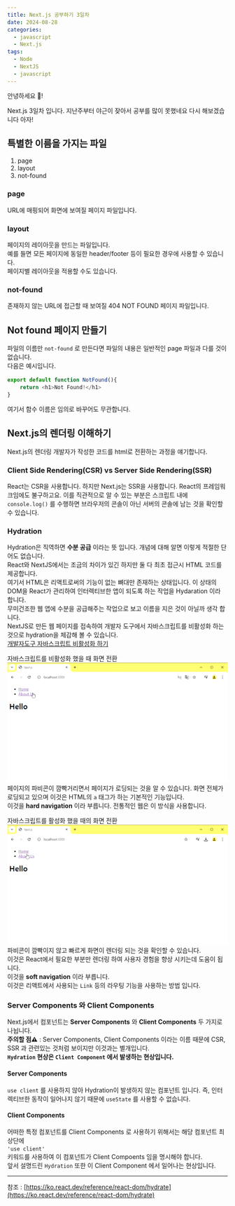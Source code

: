 ```yaml
---
title: Next.js 공부하기 3일차
date: 2024-08-28
categories:
  - javascript
  - Next.js
tags:
  - Node
  - NextJS
  - javascript
---
```

안녕하세요 🐸!   

Next.js 3일차 입니다. 지난주부터 야근이 잦아서 공부를 많이 못했네요 다시 해보겠습니다 아자!  

## 특별한 이름을 가지는 파일
1. page
2. layout
3. not-found
### page
URL에 매핑되어 화면에 보여질 페이지 파일입니다.

### layout
페이지의 레이아웃을 만드는 파일입니다.  
예를 들면 모든 페이지에 동일한 header/footer 등이 필요한 경우에 사용할 수 있습니다.  
페이지별 레이아웃을 적용할 수도 있습니다.  

### not-found
존재하지 않는 URL에 접근할 때 보여질 404 NOT FOUND 페이지 파일입니다.

## Not found 페이지 만들기
파일의 이름만 `not-found` 로 만든다면 파일의 내용은 일반적인 page 파일과 다를 것이 없습니다.  
다음은 예시입니다.  
```javascript
export default function NotFound(){
    return <h1>Not Found!</h1>
}
```
여기서 함수 이름은 임의로 바꾸어도 무관합니다.

## Next.js의 렌더링 이해하기
Next.js의 렌더링 개발자가 작성한 코드를 html로 전환하는 과정을 얘기합니다. 

### Client Side Rendering(CSR) vs Server Side Rendering(SSR)
React는 CSR을 사용합니다. 하지만 Next.js는 SSR을 사용합니다. React의 프레임워크임에도 불구하고요. 
이를 직관적으로 알 수 있는 부분은 스크립트 내에 `console.log()` 를 수행하면 브라우저의 콘솔이 아닌 서버의 콘솔에 남는 것을 확인할 수 있습니다.
### Hydration
Hydration은 직역하면 **수분 공급** 이라는 뜻 입니다. 개념에 대해 알면 이렇게 적절한 단어도 없습니다.  
React와 NextJS에서는 조금의 차이가 있긴 하지만 둘 다 최초 접근시 HTML 코드를 제공합니다.  
여기서 HTML은 리액트로써의 기능이 없는 뼈대만 존재하는 상태입니다. 이 상태의 DOM을 React가 관리하여 인터렉티브한 앱이 되도록 하는 작업을 Hydaration 이라 합니다.  
무미건조한 웹 앱에 수분을 공급해주는 작업으로 보고 이름을 지은 것이 아닐까 생각 합니다.  
NextJS로 만든 웹 페이지를 접속하여 개발자 도구에서 자바스크립트를 비활성화 하는 것으로 hydration을 체감해 볼 수 있습니다.  
[개발자도구 자바스크립트 비활성화 하기](https://codingkermit.github.io/posts/%EC%9E%90%EB%B0%94%EC%8A%A4%ED%81%AC%EB%A6%BD%ED%8A%B8-%EB%B9%84%ED%99%9C%EC%84%B1%ED%99%94-%ED%95%98%EA%B8%B0/)  

자바스크립트를 비활성화 했을 때 화면 전환
![](assets/img/screenshot/ezgif-2-185bf6e9ea.gif)  
페이지의 파비콘이 깜빡거리면서 페이지가 로딩되는 것을 알 수 있습니다.
화면 전체가 로딩되고 있으며 이것은 HTML의 `a` 태그가 하는 기본적인 기능입니다.  
이것을 **hard navigation** 이라 부릅니다. 전통적인 웹은 이 방식을 사용합니다.


자바스크립트를 활성화 했을 때의 화면 전환  
![](assets/img/screenshot/ezgif-2-e6268463f2.gif)  
파비콘이 깜빡이지 않고 빠르게 화면이 렌더링 되는 것을 확인할 수 있습니다.  
이것은 React에서 필요한 부분만 렌더링 하여 사용자 경험을 향상 시키는데 도움이 됩니다.  
이것을 **soft navigation** 이라 부릅니다.  
이것은 리액트에서 사용되는 `Link` 등의 라우팅 기능을 사용하는 방법 입니다.  

### Server Components 와 Client Components
Next.js에서 컴포넌트는 **Server Components** 와 **Client Components** 두 가지로 나뉩니다.  
**주의할 점⚠️** : Server Components, Client Components 이라는 이름 때문에 CSR, SSR 과 관련있는 것처럼 보이지만 이것과는 별개입니다.  
**`Hydration` 현상은 `Client Component` 에서 발생하는 현상입니다.**

#### Server Components
`use client` 를 사용하지 않아 Hydration이 발생하지 않는 컴포넌트 입니다. 즉,  인터렉티브한 동작이 일어나지 않기 때문에 `useState` 를 사용할 수 없습니다.

#### Client Components
어떠한 특정 컴포넌트를 Client Components 로 사용하기 위해서는 해당 컴포넌트 최상단에   
`'use client'`   
키워드를 사용하여 이 컴포넌트가 Client Compoents 임을 명시해야 합니다.  
앞서 설명드린 `Hydration` 또한 이 Client Component 에서 일어나는 현상입니다.

---
참조 : [https://ko.react.dev/reference/react-dom/hydrate](https://ko.react.dev/reference/react-dom/hydrate)  
